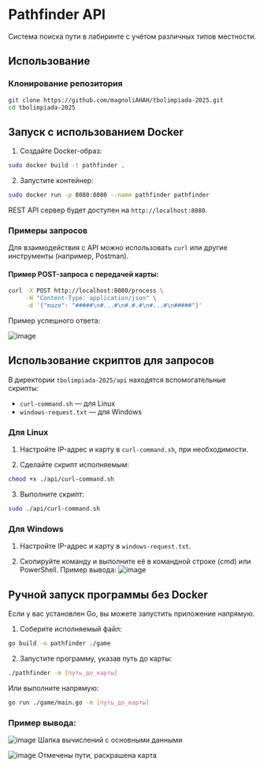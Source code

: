 # Pathfinder API

Система поиска пути в лабиринте с учётом различных типов местности.

## Использование

### Клонирование репозитория

```bash
git clone https://github.com/magnoliAHAH/tbolimpiada-2025.git
cd tbolimpiada-2025
```

## Запуск с использованием Docker

1. Создайте Docker-образ:

```bash
sudo docker build -t pathfinder .
```

2. Запустите контейнер:

```bash
sudo docker run -p 8080:8080 --name pathfinder pathfinder
```

REST API сервер будет доступен на `http://localhost:8080`.

### Примеры запросов

Для взаимодействия с API можно использовать `curl` или другие инструменты (например, Postman).

#### Пример POST-запроса с передачей карты:

```bash
curl -X POST http://localhost:8080/process \
     -H "Content-Type: application/json" \
     -d '{"maze": "#####\n#...#\n#.#.#\n#...#\n#####"}'
```

Пример успешного ответа:

![image](https://github.com/user-attachments/assets/221ccc19-bbb3-4bcb-b463-0abf6d4b6c1e)


## Использование скриптов для запросов

В директории `tbolimpiada-2025/api` находятся вспомогательные скрипты:

- `curl-command.sh` — для Linux
- `windows-request.txt` — для Windows

### Для Linux

1. Настройте IP-адрес и карту в `curl-command.sh`, при необходимости.

2. Сделайте скрипт исполняемым:

```bash
chmod +x ./api/curl-command.sh
```

3. Выполните скрипт:

```bash
sudo ./api/curl-command.sh
```

### Для Windows

1. Настройте IP-адрес и карту в `windows-request.txt`.

2. Скопируйте команду и выполните её в командной строке (cmd) или PowerShell.
Пример вывода:
![image](https://github.com/user-attachments/assets/ed5b3cc7-e5ac-4f13-adb2-e06b176d307b)


## Ручной запуск программы без Docker

Если у вас установлен Go, вы можете запустить приложение напрямую.

1. Соберите исполняемый файл:

```bash
go build -o pathfinder ./game
```

2. Запустите программу, указав путь до карты:

```bash
./pathfinder -m [путь_до_карты]
```

Или выполните напрямую:

```bash
go run ./game/main.go -m [путь_до_карты]
```

### Пример вывода:
![image](https://github.com/user-attachments/assets/20492d9e-7597-4abc-bcd8-3cfc73908718)
Шапка вычислений с основными данными

![image](https://github.com/user-attachments/assets/7d06381f-1bd2-42ab-aefd-7d28dcffde6a)
Отмечены пути, раскрашена карта



